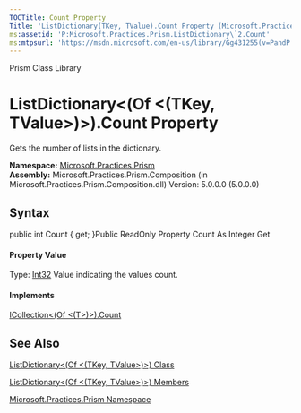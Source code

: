 ```yaml
---
TOCTitle: Count Property
Title: 'ListDictionary(TKey, TValue).Count Property (Microsoft.Practices.Prism)'
ms:assetid: 'P:Microsoft.Practices.Prism.ListDictionary\`2.Count'
ms:mtpsurl: 'https://msdn.microsoft.com/en-us/library/Gg431255(v=PandP.50)'
---
```


Prism Class Library

ListDictionary&lt;(Of &lt;(TKey, TValue&gt;)&gt;).Count Property
====================================================================

Gets the number of lists in the dictionary.

**Namespace:** [Microsoft.Practices.Prism](https://msdn.microsoft.com/n:microsoft.practices.prism)
**Assembly:** Microsoft.Practices.Prism.Composition (in Microsoft.Practices.Prism.Composition.dll) Version: 5.0.0.0 (5.0.0.0)

## Syntax


<span id="syntaxToggle"></span>public int Count { get; }Public ReadOnly Property Count As Integer Get
#### Property Value

Type: [Int32](http://msdn2.microsoft.com/en-us/library/td2s409d)
Value indicating the values count.
#### Implements

[ICollection&lt;(Of &lt;(T&gt;)&gt;).Count](http://msdn2.microsoft.com/en-us/library/5s3kzhec)

See Also
--------


[ListDictionary&lt;(Of &lt;(TKey, TValue&gt;)&gt;) Class](https://msdn.microsoft.com/t:microsoft.practices.prism.listdictionary%602)

[ListDictionary&lt;(Of &lt;(TKey, TValue&gt;)&gt;) Members](https://msdn.microsoft.com/allmembers.t:microsoft.practices.prism.listdictionary%602)

[Microsoft.Practices.Prism Namespace](https://msdn.microsoft.com/n:microsoft.practices.prism)
